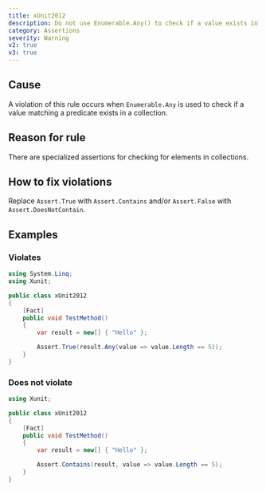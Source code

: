 ```yaml
---
title: xUnit2012
description: Do not use Enumerable.Any() to check if a value exists in a collection
category: Assertions
severity: Warning
v2: true
v3: true
---
```


## Cause

A violation of this rule occurs when `Enumerable.Any` is used to check if a value matching a predicate exists in a collection.

## Reason for rule

There are specialized assertions for checking for elements in collections.

## How to fix violations

Replace `Assert.True` with `Assert.Contains` and/or `Assert.False` with `Assert.DoesNotContain`.

## Examples

### Violates

```csharp
using System.Linq;
using Xunit;

public class xUnit2012
{
    [Fact]
    public void TestMethod()
    {
        var result = new[] { "Hello" };

        Assert.True(result.Any(value => value.Length == 5));
    }
}
```

### Does not violate

```csharp
using Xunit;

public class xUnit2012
{
    [Fact]
    public void TestMethod()
    {
        var result = new[] { "Hello" };

        Assert.Contains(result, value => value.Length == 5);
    }
}
```
